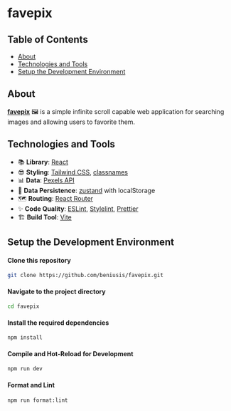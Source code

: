 # favepix

## Table of Contents

- [About](#about)
- [Technologies and Tools](#technologies-and-tools)
- [Setup the Development Environment](#setup-the-development-environment)

## About

[**favepix**](https://beniusis.github.io/favepix) 🖼️ is a simple infinite scroll capable web application for searching images and allowing users to favorite them.

## Technologies and Tools

- 📚 **Library**: [React](https://react.dev)
- 😎 **Styling**: [Tailwind CSS](https://tailwindcss.com), [classnames](https://www.npmjs.com/package/classnames)
- 📊 **Data**: [Pexels API](https://www.pexels.com/api)
- 💪 **Data Persistence**: [zustand](https://github.com/pmndrs/zustand) with localStorage
- 🗺️ **Routing**: [React Router](https://reactrouter.com)
- ✨ **Code Quality**: [ESLint](https://eslint.org), [Stylelint](https://stylelint.io), [Prettier](https://prettier.io)
- 🏗️ **Build Tool**: [Vite](https://vitejs.dev)

## Setup the Development Environment

#### Clone this repository

```sh
git clone https://github.com/beniusis/favepix.git
```

#### Navigate to the project directory

```sh
cd favepix
```

#### Install the required dependencies

```sh
npm install
```

#### Compile and Hot-Reload for Development

```sh
npm run dev
```

#### Format and Lint

```sh
npm run format:lint
```
